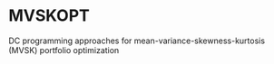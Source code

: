 # MVSKOPT
 DC programming approaches for mean-variance-skewness-kurtosis (MVSK) portfolio optimization
